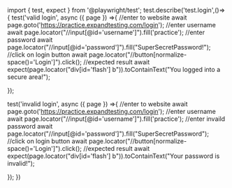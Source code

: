 import { test, expect } from '@playwright/test';
test.describe('test.login',()=>{
test('valid login', async ({ page }) =>{
 //enter to website
 await page.goto('https://practice.expandtesting.com/login');
 //enter username
  await page.locator("//input[@id='username']").fill('practice');
  //enter password 
  await page.locator("//input[@id='password']").fill("SuperSecretPassword!");
  //click on login button
  await page.locator("//button[normalize-space()='Login']").click();
  //expected result 
  await expect(page.locator("div[id='flash'] b")).toContainText("You logged into a secure area!");
  
  });
  
test('invalid login', async ({ page }) =>{
 //enter to website
 await page.goto('https://practice.expandtesting.com/login');
 //enter username
  await page.locator("//input[@id='username']").fill('practice');
  //enter invaild password 
  await page.locator("//input[@id='password']").fill("SuperSecretPassword");
  //click on login button
  await page.locator("//button[normalize-space()='Login']").click();
  //expected result 
  await expect(page.locator("div[id='flash'] b")).toContainText("Your password is invalid!");
  
  });
})
  

